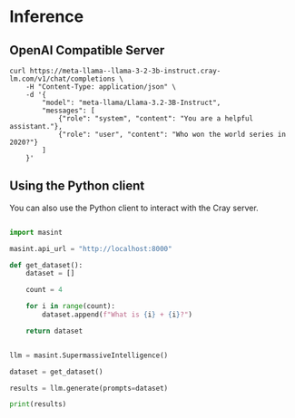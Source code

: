 # Inference


## OpenAI Compatible Server

```console
curl https://meta-llama--llama-3-2-3b-instruct.cray-lm.com/v1/chat/completions \
    -H "Content-Type: application/json" \
    -d '{
        "model": "meta-llama/Llama-3.2-3B-Instruct",
        "messages": [
            {"role": "system", "content": "You are a helpful assistant."},
            {"role": "user", "content": "Who won the world series in 2020?"}
        ]
    }'
```

## Using the Python client

You can also use the Python client to interact with the Cray server.

```python

import masint

masint.api_url = "http://localhost:8000"

def get_dataset():
    dataset = []

    count = 4

    for i in range(count):
        dataset.append(f"What is {i} + {i}?")

    return dataset


llm = masint.SupermassiveIntelligence()

dataset = get_dataset()

results = llm.generate(prompts=dataset)

print(results)
```

